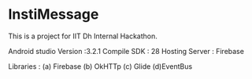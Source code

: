 # InstiMessage
This is a project for IIT Dh Internal Hackathon.

Android studio Version :3.2.1
Compile SDK : 28
Hosting Server : Firebase

Libraries : 
(a) Firebase
(b) OkHTTp
(c) Glide
(d)EventBus
